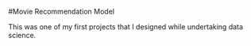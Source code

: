 #Movie Recommendation Model

This was one of my first projects that I designed while undertaking data science. 

